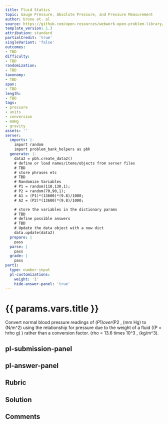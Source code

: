 ```yaml
---
title: Fluid Statics
topic: Gauge Pressure, Absolute Pressure, and Pressure Measurement
author: Urone et. al
source: https://github.com/open-resources/webwork-open-problem-library/tree/master/Contrib/BrockPhysics/College_Physics_Urone/11.Fluid_Statics/NU_U17-11-06-002.pg
template_version: 1.3
attribution: standard
partialCredit: 'true'
singleVariant: 'false'
outcomes:
- TBD
difficulty:
- TBD
randomization:
- TBD
taxonomy:
- TBD
span:
- TBD
length:
- TBD
tags:
- pressure
- units
- conversion
- mmHg
- gravity
assets: ''
server:
  imports: |-
    import random
    import problem_bank_helpers as pbh
  generate: |-
    data2 = pbh.create_data2()
    # define or load names/items/objects from server files
    # TBD
    # store phrases etc
    # TBD
    # Randomize Variables
    # P1 = random(110,130,1);
    # P2 = random(70,90,1);
    # A1 = (P1)*(13600)*(9.8)/1000;
    # A2 = (P2)*(13600)*(9.8)/1000;

    # store the variables in the dictionary params
    # TBD
    # define possible answers
    # TBD
    # Update the data object with a new dict
    data.update(data2)
  prepare: |
    pass
  parse: |
    pass
  grade: |
    pass
part1:
  type: number-input
  pl-customizations:
    weight: '1'
    hide-answer-panel: 'true'
---
```


# {{ params.vars.title }} 


Convert normal blood pressure readings of ($P1) over ($P2 , (mm Hg) to (N/m^2) using the relationship for pressure due to the weight of a fluid ((P = hrho g) )  rather than a conversion factor. (rho = 13.6 times 10^3 , (kg/m^3).


## pl-submission-panel 


## pl-answer-panel 


## Rubric 


## Solution 


## Comments 


